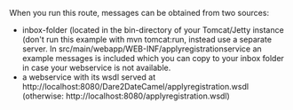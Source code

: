 When you run this route, messages can be obtained from two sources:
* inbox-folder (located in the bin-directory of your Tomcat/Jetty instance (don't run this example with mvn tomcat:run, instead use a separate server. In src/main/webapp/WEB-INF/applyregistrationservice an example messages is included which
 you can copy to your inbox folder in case your webservice is not available.
* a webservice with its wsdl served at http://localhost:8080/Dare2DateCamel/applyregistration.wsdl
 (otherwise: http://localhost:8080/applyregistration.wsdl)
